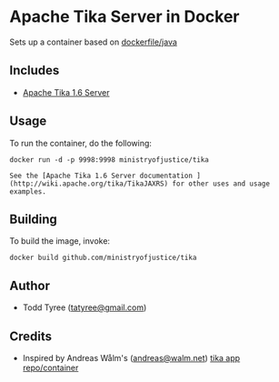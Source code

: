 # Apache Tika Server in Docker

Sets up a container based on
[dockerfile/java](https://registry.hub.docker.com/u/dockerfile/java/)

## Includes

  * [Apache Tika 1.6 Server](http://wiki.apache.org/tika/TikaJAXRS)

## Usage

To run the container, do the following:

    docker run -d -p 9998:9998 ministryofjustice/tika

    See the [Apache Tika 1.6 Server documentation ](http://wiki.apache.org/tika/TikaJAXRS) for other uses and usage examples.

## Building

To build the image, invoke:

    docker build github.com/ministryofjustice/tika

## Author

  * Todd Tyree (<tatyree@gmail.com>)

## Credits

  * Inspired by Andreas Wålm's (<andreas@walm.net>) [tika app
    repo/container](https://github.com/walm/docker-tika)

